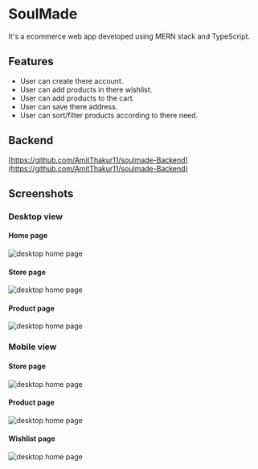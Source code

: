 
# SoulMade

It's a ecommerce web app developed using MERN stack and TypeScript.
## Features

- User can create there account.
- User can add products in there  wishlist.
- User can add products to the cart.
- User can save there address.
- User can sort/filter products according to there need.


## Backend
[https://github.com/AmitThakur11/soulmade-Backend](https://github.com/AmitThakur11/soulmade-Backend)


## Screenshots

### Desktop view

#### Home page
![desktop home page](https://i.ibb.co/Bqjfp1C/Screenshot-from-2021-12-30-16-12-23.png)
#### Store page
![desktop home page](https://i.ibb.co/bv5Hjf8/Screenshot-from-2021-12-30-16-12-31.png)
#### Product page
![desktop home page](https://i.ibb.co/9ZBvZpr/Screenshot-from-2021-12-30-16-12-42.png)


### Mobile view

#### Store page
![desktop home page](https://i.ibb.co/9YnHHPc/Screenshot-from-2021-12-30-16-13-15.png)
#### Product page
![desktop home page](https://i.ibb.co/nDGQZdx/Screenshot-from-2021-12-30-16-13-24-1.png)
#### Wishlist page
![desktop home page](https://i.ibb.co/68F0tMJ/Screenshot-from-2021-12-30-16-15-07.png)

